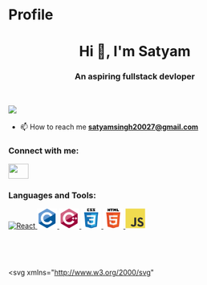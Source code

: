# Profile

<h1 align="center">Hi 👋, I'm Satyam</h1>
<h3 align="center">An aspiring fullstack devloper</h3>

<p align="left"> <img src="https://komarev.com/ghpvc/?username=satyamsingh07code&label=Profile%20views&color=0e75b6&style=flat" alt="" /> </p>

<p align="left"> <a href="https://github.com/ryo-ma/github-profile-trophy"><img src="https://github-profile-trophy.vercel.app/?username=satyamsingh07" alt=" " /></a> </p>

- 📫 How to reach me **satyamsingh20027@gmail.com**

<h3 align="left">Connect with me:</h3>
<p align="left">

<a href="https://www.linkedin.com/in/satyam-singh-493a0213b/" target="blank"><img align="center" src="https://raw.githubusercontent.com/rahuldkjain/github-profile-readme-generator/master/src/images/icons/Social/linked-in-alt.svg"  height="30" width="40" /> </a>

</p>


<h3 align="left">Languages and Tools:</h3>
<p align="justify"> <a href="https://reactjs.org/" target="_blank"> <img src="" alt="React" width="40" height="40"/> </a> 
  <a href="https://www.cprogramming.com/" target="_blank"> <img src="https://raw.githubusercontent.com/devicons/devicon/master/icons/c/c-original.svg" alt="c" width="40" height="40"/> </a> <a href="https://www.w3schools.com/cpp/" target="_blank"> <img src="https://raw.githubusercontent.com/devicons/devicon/master/icons/cplusplus/cplusplus-original.svg" alt="cplusplus" width="40" height="40"/> </a> <a href="https://www.w3schools.com/css/" target="_blank"> <img src="https://raw.githubusercontent.com/devicons/devicon/master/icons/css3/css3-original-wordmark.svg" alt="css3" width="40" height="40"/> </a> <a href="https://www.w3.org/html/" target="_blank"> <img src="https://raw.githubusercontent.com/devicons/devicon/master/icons/html5/html5-original-wordmark.svg" alt="html5" width="40" height="40"/> </a> <a href="https://www.java.com" target="_blank">  <img src="https://raw.githubusercontent.com/devicons/devicon/master/icons/javascript/javascript-original.svg" alt="javascript" width="40" height="40"/> </a>  </p>

<p><img align="left" src="https://github-readme-stats.vercel.app/api/top-langs?username=satyamsingh07&show_icons=true&locale=en&layout=compact" alt="" /></p>

<p>&nbsp;<img align="center" src="https://github-readme-stats.vercel.app/api?username=satyamsingh07&show_icons=true&locale=en" alt="" /></p>

<p><img align="center" src="https://github-readme-streak-stats.herokuapp.com/?user=satyamsingh07&" alt="" /></p>

<svg xmlns="http://www.w3.org/2000/svg"
